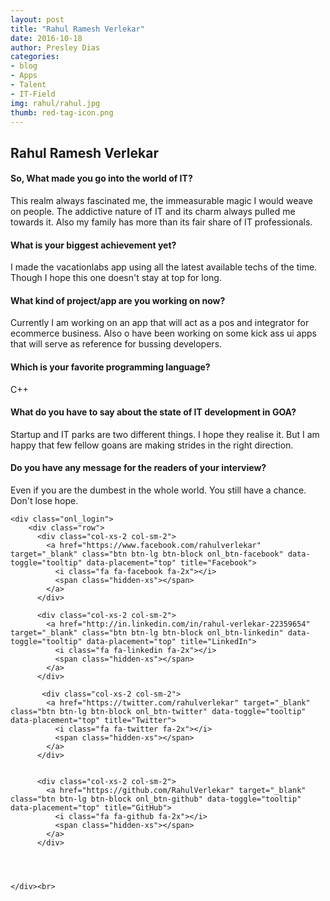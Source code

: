 ```yaml
---
layout: post
title: "Rahul Ramesh Verlekar"
date: 2016-10-18
author: Presley Dias
categories:
- blog
- Apps
- Talent
- IT-Field
img: rahul/rahul.jpg
thumb: red-tag-icon.png
---
```


Rahul Ramesh Verlekar
---------



<div class="bs-callout-left bs-callout-success-left">
  <h4>So, What made you go into the world of IT?</h4>
This realm always fascinated me, the immeasurable magic I would weave on people. The addictive nature of IT and its charm always pulled me towards it. Also my family has more than its fair share of IT professionals.

</div>

<div class="bs-callout-right bs-callout-success-right">
  <h4>What is your biggest achievement yet?</h4>
I made the vacationlabs app using all the latest available techs of the time. Though I hope this one doesn't stay at top for long.

</div>


<div class="bs-callout-left bs-callout-success-left">
  <h4>What kind of project/app are you working on now?</h4>
Currently I am working on an app that will act as a pos and integrator for ecommerce business. Also o have been working on some kick ass ui apps that will serve as reference for bussing developers.

</div>


<div class="bs-callout-right bs-callout-success-right">
  <h4>Which is your favorite programming language?</h4>
C++

</div>

<div class="bs-callout-left bs-callout-success-left">
  <h4>What do you have to say about the state of IT development in GOA?</h4>
Startup and IT parks are two different things. I hope they realise it. But I am happy that few fellow goans are making strides in the right direction. 


</div>


<div class="bs-callout-right bs-callout-success-right">
  <h4>Do you have any message for the readers of your interview?</h4>
   <div class="quote"><i class="fa fa-quote-left fa-4x"></i></div>
Even if you are the dumbest in the whole world. You still have a chance. Don't lose hope.

</div>


<div class="container">
    

    <div class="onl_login">
    	<div class="row">
          <div class="col-xs-2 col-sm-2">
            <a href="https://www.facebook.com/rahulverlekar" target="_blank" class="btn btn-lg btn-block onl_btn-facebook" data-toggle="tooltip" data-placement="top" title="Facebook">
              <i class="fa fa-facebook fa-2x"></i>
              <span class="hidden-xs"></span>
            </a>
          </div>

          <div class="col-xs-2 col-sm-2">
            <a href="http://in.linkedin.com/in/rahul-verlekar-22359654" target="_blank" class="btn btn-lg btn-block onl_btn-linkedin" data-toggle="tooltip" data-placement="top" title="LinkedIn">
              <i class="fa fa-linkedin fa-2x"></i>
              <span class="hidden-xs"></span>
            </a>
          </div>

           <div class="col-xs-2 col-sm-2">
            <a href="https://twitter.com/rahulverlekar" target="_blank" class="btn btn-lg btn-block onl_btn-twitter" data-toggle="tooltip" data-placement="top" title="Twitter">
              <i class="fa fa-twitter fa-2x"></i>
              <span class="hidden-xs"></span>
            </a>
          </div>  


          <div class="col-xs-2 col-sm-2">
            <a href="https://github.com/RahulVerlekar" target="_blank" class="btn btn-lg btn-block onl_btn-github" data-toggle="tooltip" data-placement="top" title="GitHub">
              <i class="fa fa-github fa-2x"></i>
              <span class="hidden-xs"></span>
            </a>
          </div>



          
    </div><br>
  </div>






